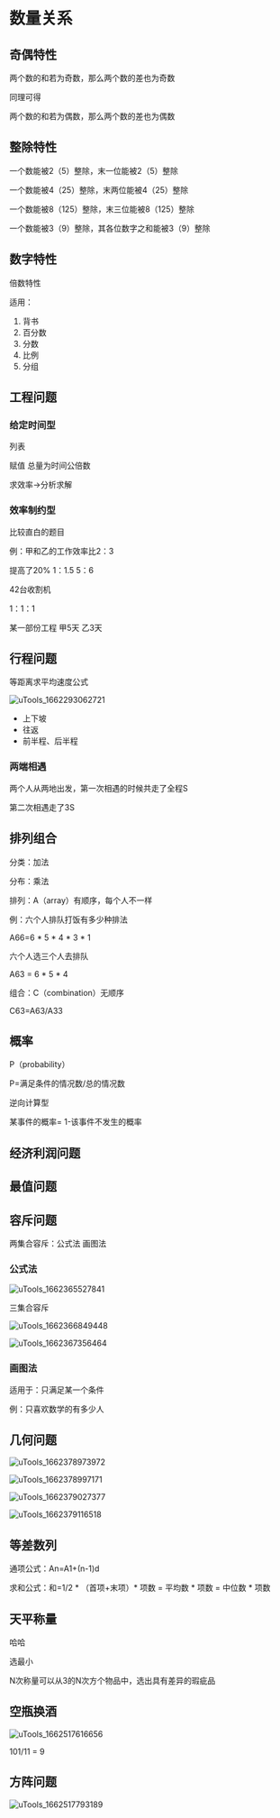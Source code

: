 # 数量关系

## 奇偶特性

两个数的和若为奇数，那么两个数的差也为奇数

同理可得

两个数的和若为偶数，那么两个数的差也为偶数

## 整除特性

一个数能被2（5）整除，末一位能被2（5）整除

一个数能被4（25）整除，末两位能被4（25）整除

一个数能被8（125）整除，末三位能被8（125）整除

一个数能被3（9）整除，其各位数字之和能被3（9）整除

## 数字特性

倍数特性

适用：

1. 背书
2. 百分数
3. 分数
4. 比例
5. 分组

## 工程问题

### 给定时间型

列表

赋值  总量为时间公倍数

求效率->分析求解

### 效率制约型

比较直白的题目

例：甲和乙的工作效率比2：3

提高了20%    1：1.5     5：6





42台收割机

1：1：1



某一部份工程  甲5天 乙3天

## 行程问题

等距离求平均速度公式

![uTools_1662293062721](C:\Users\86150\Downloads\uTools_1662293062721.png)

- 上下坡
- 往返
- 前半程、后半程

### 两端相遇

两个人从两地出发，第一次相遇的时候共走了全程S

第二次相遇走了3S

## 排列组合

分类：加法

分布：乘法







排列：A（array）有顺序，每个人不一样

例：六个人排队打饭有多少种排法

A66=6 * 5 * 4 * 3 * 1

六个人选三个人去排队

A63 = 6 * 5 * 4 



组合：C（combination）无顺序

C63=A63/A33

## 概率

P（probability）

P=满足条件的情况数/总的情况数

逆向计算型

某事件的概率= 1-该事件不发生的概率

## 经济利润问题

## 最值问题

## 容斥问题

两集合容斥：公式法 画图法

### 公式法

![uTools_1662365527841](C:\Users\86150\Downloads\uTools_1662365527841.png)

三集合容斥

![uTools_1662366849448](C:\Users\86150\Downloads\uTools_1662366849448.png)

![uTools_1662367356464](C:\Users\86150\Downloads\uTools_1662367356464.png)

### 画图法

适用于：只满足某一个条件

例：只喜欢数学的有多少人

## 几何问题

![uTools_1662378973972](C:\Users\86150\Downloads\uTools_1662378973972.png)

![uTools_1662378997171](C:\Users\86150\Downloads\uTools_1662378997171.png)

![uTools_1662379027377](C:\Users\86150\Downloads\uTools_1662379027377.png)

![uTools_1662379116518](C:\Users\86150\Downloads\uTools_1662379116518.png)

## 等差数列

通项公式：An=A1+(n-1)d

求和公式：和=1/2 * （首项+末项）* 项数 = 平均数 * 项数 = 中位数 * 项数

## 天平称量

哈哈



选最小

N次称量可以从3的N次方个物品中，选出具有差异的瑕疵品

## 空瓶换酒

![uTools_1662517616656](C:\Users\86150\Downloads\uTools_1662517616656.png)

101/11 = 9 

## 方阵问题

![uTools_1662517793189](C:\Users\86150\Downloads\uTools_1662517793189.png)